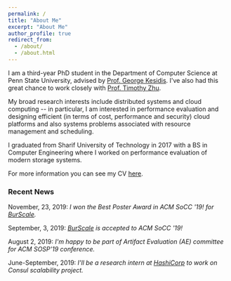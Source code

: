 ```yaml
---
permalink: /
title: "About Me"
excerpt: "About Me"
author_profile: true
redirect_from:
  - /about/
  - /about.html
---
```

I am a third-year PhD student in the Department of Computer Science at Penn State University, advised by [Prof. George Kesidis](http://www.cse.psu.edu/~gik2/). I've also had this great chance to work closely with [Prof. Timothy Zhu](https://sites.psu.edu/timothyz/).

My broad research interests include distributed systems and cloud computing -- in particular, I am interested in performance evaluation and designing efficient (in terms of cost, performance and security) cloud platforms and also systems problems associated with resource management and scheduling.

I graduated from Sharif University of Technology in 2017 with a BS in Computer Engineering where I worked on performance evaluation of modern storage systems.

For more information you can see my CV [here](https://mrata.github.io/files/ata-cv.pdf).

### Recent News

November, 23, 2019: _I won the Best Poster Award in ACM SoCC '19! for [BurScale](https://mrata.github.com/publications)._

September, 3, 2019: _[BurScale](https://mrata.github.io/publications/) is accepted to ACM SoCC '19!_

August 2, 2019: _I'm happy to be part of Artifact Evaluation (AE) committee for ACM SOSP'19 conference._

June-September, 2019: _I'll be a research intern at [HashiCorp](https://www.hashicorp.com) to work on Consul scalability project._

<!-- October 23, 2018: _I'm done with my Phd qualification exams._

 August 20, 2018: _I am again a TA for CMPSC 473 Operating Systems course here at Penn State!_

August 23, 2017: _I am a TA for CMPSC 473 Operating Systems course here at Penn State!_

August 22, 2017: _I just started my Phd in computer science at Penn State University._ -->
